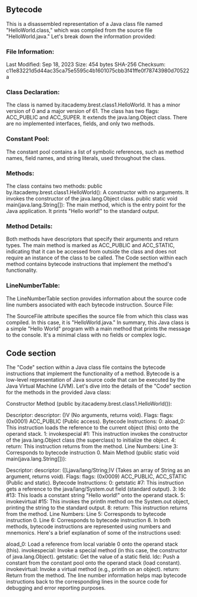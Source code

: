 ## Bytecode

This is a disassembled representation of a Java class file named "HelloWorld.class," which was compiled from the source file "HelloWorld.java." Let's break down the information provided:

### File Information:

Last Modified: Sep 18, 2023
Size: 454 bytes
SHA-256 Checksum: c11e83221d5d44ac35ca75e5595c4b1601075cbb3f41ffe0f78743980d70522a

### Class Declaration:

The class is named by.itacademy.brest.class1.HelloWorld.
It has a minor version of 0 and a major version of 61.
The class has two flags: ACC_PUBLIC and ACC_SUPER.
It extends the java.lang.Object class.
There are no implemented interfaces, fields, and only two methods.

### Constant Pool:

The constant pool contains a list of symbolic references, such as method names, field names, and string literals, used throughout the class.

### Methods:

The class contains two methods:
public by.itacademy.brest.class1.HelloWorld(): A constructor with no arguments. It invokes the constructor of the java.lang.Object class.
public static void main(java.lang.String[]): The main method, which is the entry point for the Java application. It prints "Hello world!" to the standard output.

### Method Details:

Both methods have descriptors that specify their arguments and return types.
The main method is marked as ACC_PUBLIC and ACC_STATIC, indicating that it can be accessed from outside the class and does not require an instance of the class to be called.
The Code section within each method contains bytecode instructions that implement the method's functionality.

### LineNumberTable:

The LineNumberTable section provides information about the source code line numbers associated with each bytecode instruction.
Source File:

The SourceFile attribute specifies the source file from which this class was compiled. In this case, it is "HelloWorld.java."
In summary, this Java class is a simple "Hello World" program with a main method that prints the message to the console. It's a minimal class with no fields or complex logic.


## Code section

The "Code" section within a Java class file contains the bytecode instructions that implement the functionality of a method. Bytecode is a low-level representation of Java source code that can be executed by the Java Virtual Machine (JVM). Let's dive into the details of the "Code" section for the methods in the provided Java class:

Constructor Method (public by.itacademy.brest.class1.HelloWorld()):

Descriptor: descriptor: ()V (No arguments, returns void).
Flags: flags: (0x0001) ACC_PUBLIC (Public access).
Bytecode Instructions:
0: aload_0: This instruction loads the reference to the current object (this) onto the operand stack.
1: invokespecial #1: This instruction invokes the constructor of the java.lang.Object class (the superclass) to initialize the object.
4: return: This instruction returns from the method.
Line Numbers:
Line 3: Corresponds to bytecode instruction 0.
Main Method (public static void main(java.lang.String[])):

Descriptor: descriptor: ([Ljava/lang/String;)V (Takes an array of String as an argument, returns void).
Flags: flags: (0x0009) ACC_PUBLIC, ACC_STATIC (Public and static).
Bytecode Instructions:
0: getstatic #7: This instruction gets a reference to the java/lang/System.out field (standard output).
3: ldc #13: This loads a constant string "Hello world!" onto the operand stack.
5: invokevirtual #15: This invokes the println method on the System.out object, printing the string to the standard output.
8: return: This instruction returns from the method.
Line Numbers:
Line 5: Corresponds to bytecode instruction 0.
Line 6: Corresponds to bytecode instruction 8.
In both methods, bytecode instructions are represented using numbers and mnemonics. Here's a brief explanation of some of the instructions used:

aload_0: Load a reference from local variable 0 onto the operand stack (this).
invokespecial: Invoke a special method (in this case, the constructor of java.lang.Object).
getstatic: Get the value of a static field.
ldc: Push a constant from the constant pool onto the operand stack (load constant).
invokevirtual: Invoke a virtual method (e.g., println on an object).
return: Return from the method.
The line number information helps map bytecode instructions back to the corresponding lines in the source code for debugging and error reporting purposes.